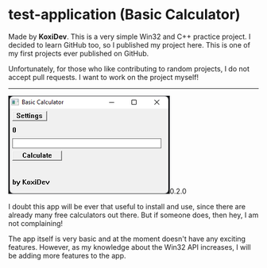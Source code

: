 # test-application (Basic Calculator)
Made by **KoxiDev**. This is a very simple Win32 and C++ practice project.
I decided to learn GitHub too, so I published my project here. This is one of my first projects ever published on GitHub.

Unfortunately, for those who like contributing to random projects, I do not accept pull requests. I want to work on the project myself!

---

![](./img/app-preview.png)0.2.0

I doubt this app will be ever that useful to install and use, since there are already many free calculators out there. But if someone does, then hey, I am not complaining!

The app itself is very basic and at the moment doesn't have any exciting features.
However, as my knowledge about the Win32 API increases, I will be adding more features to the app.
